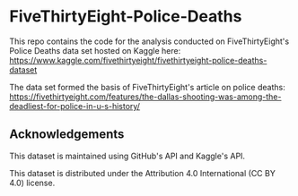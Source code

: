 # FiveThirtyEight-Police-Deaths

This repo contains the code for the analysis conducted on FiveThirtyEight's Police Deaths data set hosted on Kaggle here: https://www.kaggle.com/fivethirtyeight/fivethirtyeight-police-deaths-dataset

The data set formed the basis of FiveThirtyEight's article on police deaths: https://fivethirtyeight.com/features/the-dallas-shooting-was-among-the-deadliest-for-police-in-u-s-history/

## Acknowledgements
This dataset is maintained using GitHub's API and Kaggle's API.

This dataset is distributed under the Attribution 4.0 International (CC BY 4.0) license.